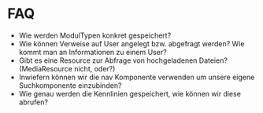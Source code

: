 # FAQ

- Wie werden ModulTypen konkret gespeichert?
- Wie können Verweise auf User angelegt bzw. abgefragt werden? Wie kommt man an Informationen zu einem User?
- Gibt es eine Resource zur Abfrage von hochgeladenen Dateien? (MediaResource nicht, oder?)
- Inwiefern können wir die nav Komponente verwenden um unsere eigene Suchkomponente einzubinden?
- Wie genau werden die Kennlinien gespeichert, wie können wir diese abrufen?